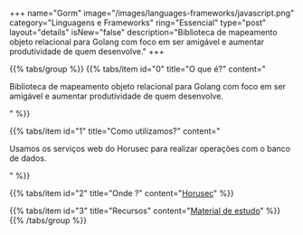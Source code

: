 +++
name="Gorm"
image="/images/languages-frameworks/javascript.png"
category="Linguagens e Frameworks"
ring="Essencial"
type="post"
layout="details"
isNew="false"
description="Biblioteca de mapeamento objeto relacional para Golang com foco em ser amigável e aumentar produtividade de quem desenvolve."
+++

{{% tabs/group %}}
  {{% tabs/item id="0" title="O que é?" content="<p>Biblioteca de mapeamento objeto relacional para Golang com foco em ser amigável e aumentar produtividade de quem desenvolve.</p>" %}}

  {{% tabs/item id="1" title="Como utilizamos?" content="<p>Usamos os serviços web do Horusec para realizar operações com o banco de dados.</p>" %}}

  {{% tabs/item id="2" title="Onde ?" content="<a href='https://horusec.io/' target='_blank'>Horusec</a>" %}}

  {{% tabs/item id="3" title="Recursos" content="<a href='https://gorm.io/' target='_blank'>Material de estudo</a>" %}}
{{% /tabs/group %}}
